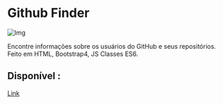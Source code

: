 # Github Finder

![Img](https://i.ibb.co/GnvFzrn/githubfinder.png)

Encontre informações sobre os usuários do GitHub e seus repositórios.
Feito em HTML, Bootstrap4, JS Classes ES6.

## Disponível :

[Link]()
